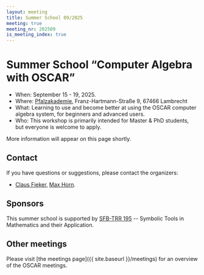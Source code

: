```yaml
---
layout: meeting
title: Summer School 09/2025
meeting: true
meeting_nr: 202509
is_meeting_index: true
---
```


# Summer School “Computer Algebra with OSCAR”

* When: September 15 - 19, 2025.
* Where: [Pfalzakademie](https://www.pfalzakademie.de), Franz-Hartmann-Straße 9, 67466 Lambrecht
* What: Learning to use and become better at using the OSCAR computer algebra system, for beginners and advanced users.
* Who: This workshop is primarily intended for Master & PhD students, but everyone is welcome to apply.

More information will appear on this page shortly.

## Contact

If you have questions or suggestions, please contact the organizers:

* [Claus Fieker](mailto:claus.fieker@rptu.de),
  [Max Horn](mailto:max.horn@rptu.de).

## Sponsors

This summer school is supported by [SFB-TRR 195](https://www.computeralgebra.de/sfb/) -- Symbolic Tools in Mathematics and their Application.

## Other meetings

Please visit [the meetings page]({{ site.baseurl }}/meetings) for an overview of the OSCAR meetings.
